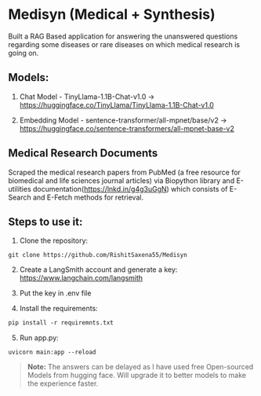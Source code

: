 # Medisyn (Medical + Synthesis)
Built a RAG Based application for answering the unanswered questions regarding some diseases or rare diseases on which medical research is going on.

## Models:
1. Chat Model - TinyLlama-1.1B-Chat-v1.0 -> https://huggingface.co/TinyLlama/TinyLlama-1.1B-Chat-v1.0
   
2. Embedding Model - sentence-transformer/all-mpnet/base/v2 -> https://huggingface.co/sentence-transformers/all-mpnet-base-v2

## Medical Research Documents
Scraped the medical research papers from PubMed (a free resource for biomedical and life sciences journal articles) via Biopython library and E-utilities documentation(https://lnkd.in/g4g3uGgN) which consists of E-Search and E-Fetch methods for retrieval.

## Steps to use it:
1. Clone the repository:
```git
git clone https://github.com/RishitSaxena55/Medisyn
```
2. Create a LangSmith account and generate a key: https://www.langchain.com/langsmith

3. Put the key in .env file

4. Install the requirements:
```requirements.txt
pip install -r requiremnts.txt
```
  
5. Run app.py:
```app
uvicorn main:app --reload
```
> **Note:** The answers can be delayed as I have used free Open-sourced Models from hugging face. Will upgrade it to better models to make the experience faster.


